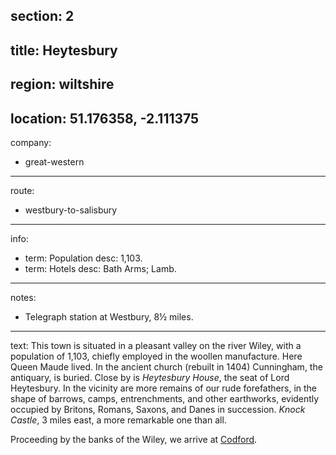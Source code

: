 section: 2
----
title: Heytesbury
----
region: wiltshire
----
location: 51.176358, -2.111375
----
company:
- great-western
----
route:
- westbury-to-salisbury
----
info:
- term: Population
  desc: 1,103.
- term: Hotels
  desc: Bath Arms; Lamb.
----
notes:
- Telegraph station at Westbury, 8½ miles.
----
text: This town is situated in a pleasant valley on the river Wiley, with a population of 1,103, chiefly employed in the woollen manufacture. Here Queen Maude lived. In the ancient church (rebuilt in 1404) Cunningham, the antiquary, is buried. Close by is *Heytesbury House*, the seat of Lord Heytesbury. In the vicinity are more remains of our rude forefathers, in the shape of barrows, camps, entrenchments, and other earthworks, evidently occupied by Britons, Romans, Saxons, and Danes in succession. *Knock Castle*, 3 miles east, a more remarkable one than all.

Proceeding by the banks of the Wiley, we arrive at [Codford](/stations/codford).
